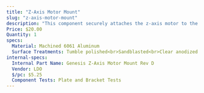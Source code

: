 ```yaml
---
title: "Z-Axis Motor Mount"
slug: "z-axis-motor-mount"
description: "This component securely attaches the z-axis motor to the z-axis extrusion."
Price: $20.00
Quantity: 1
specs:
  Material: Machined 6061 Aluminum
  Surface Treatments: Tumble polished<br>Sandblasted<br>Clear anodized
internal-specs:
  Internal Part Name: Genesis Z-Axis Motor Mount Rev D
  Vendor: LDO
  $/pc: $5.25
  Component Tests: Plate and Bracket Tests
---
```


